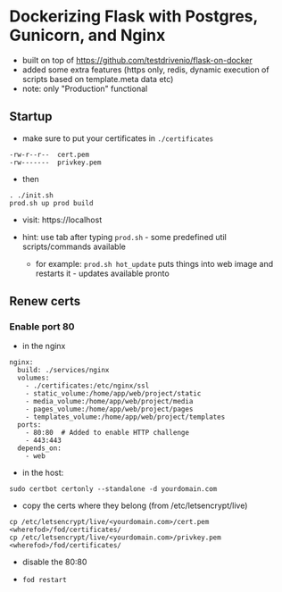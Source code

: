 # Dockerizing Flask with Postgres, Gunicorn, and Nginx

- built on top of https://github.com/testdrivenio/flask-on-docker
- added some extra features (https only, redis, dynamic execution of scripts based on template.meta data etc)
- note: only "Production" functional

## Startup

- make sure to put your certificates in `./certificates`

```
-rw-r--r--  cert.pem
-rw-------  privkey.pem
```

- then

```
. ./init.sh
prod.sh up prod build
```

- visit: https://localhost

- hint: use tab after typing `prod.sh` - some predefined util scripts/commands available
    - for example: `prod.sh hot_update` puts things into web image and restarts it - updates available pronto

## Renew certs

### Enable port 80

- in the nginx 

```
nginx:
  build: ./services/nginx
  volumes:
    - ./certificates:/etc/nginx/ssl
    - static_volume:/home/app/web/project/static
    - media_volume:/home/app/web/project/media
    - pages_volume:/home/app/web/project/pages
    - templates_volume:/home/app/web/project/templates
  ports:
    - 80:80  # Added to enable HTTP challenge
    - 443:443
  depends_on:
    - web
```

- in the host:

```
sudo certbot certonly --standalone -d yourdomain.com
```

- copy the certs where they belong (from /etc/letsencrypt/live)

```
cp /etc/letsencrypt/live/<yourdomain.com>/cert.pem <wherefod>/fod/certificates/
cp /etc/letsencrypt/live/<yourdomain.com>/privkey.pem <wherefod>/fod/certificates/
```

- disable the 80:80

- `fod restart`

